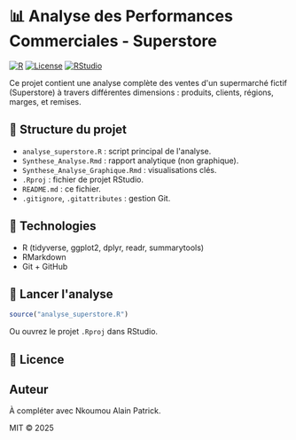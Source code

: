 # 📊 Analyse des Performances Commerciales - Superstore

[![R](https://img.shields.io/badge/R-4.3.1-blue)](https://cran.r-project.org/)
[![License](https://img.shields.io/badge/license-MIT-green.svg)](LICENSE)
[![RStudio](https://img.shields.io/badge/IDE-RStudio-blue)](https://www.rstudio.com/)

Ce projet contient une analyse complète des ventes d'un supermarché fictif (Superstore) à travers différentes dimensions : produits, clients, régions, marges, et remises.

## 📁 Structure du projet

- `analyse_superstore.R` : script principal de l'analyse.
- `Synthese_Analyse.Rmd` : rapport analytique (non graphique).
- `Synthese_Analyse_Graphique.Rmd` : visualisations clés.
- `.Rproj` : fichier de projet RStudio.
- `README.md` : ce fichier.
- `.gitignore`, `.gitattributes` : gestion Git.

## 🧪 Technologies

- R (tidyverse, ggplot2, dplyr, readr, summarytools)
- RMarkdown
- Git + GitHub

## 🚀 Lancer l'analyse

```r
source("analyse_superstore.R")
```

Ou ouvrez le projet `.Rproj` dans RStudio.

## 📄 Licence

## Auteur

À compléter avec Nkoumou Alain Patrick.


MIT © 2025